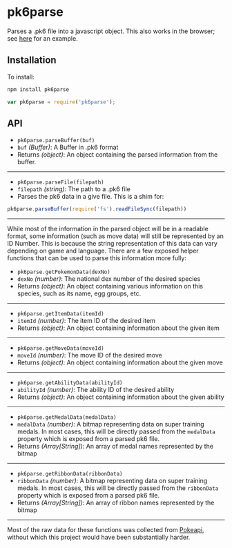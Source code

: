 # pk6parse

Parses a .pk6 file into a javascript object. This also works in the browser; see [here](https://not-an-aardvark.github.io/pk6parse/) for an example.

## Installation

To install:

```bash
npm install pk6parse
```
```javascript
var pk6parse = require('pk6parse');
```
## API

* `pk6parse.parseBuffer(buf)`
* `buf` *(Buffer)*: A Buffer in .pk6 format
* Returns *(object)*: An object containing the parsed information from the buffer.

---

* `pk6parse.parseFile(filepath)`
* `filepath` *(string)*: The path to a .pk6 file
* Parses the pk6 data in a give file. This is a shim for:

```javascript
pk6parse.parseBuffer(require('fs').readFileSync(filepath))
```
---
While most of the information in the parsed object will be in a readable format, some information (such as move data) will still be represented by an ID Number. This is because the string representation of this data can vary depending on game and language. There are a few exposed helper functions that can be used to parse this information more fully:

* `pk6parse.getPokemonData(dexNo)`
* `dexNo` *(number)*: The national dex number of the desired species
* Returns *(object)*: An object containing various information on this species, such as its name, egg groups, etc.

---

* `pk6parse.getItemData(itemId)`
* `itemId` *(number)*: The item ID of the desired item
* Returns *(object)*: An object containing information about the given item

---

* `pk6parse.getMoveData(moveId)`
* `moveId` *(number)*: The move ID of the desired move
* Returns *(object)*: An object containing information about the given move

---

* `pk6parse.getAbilityData(abilityId)`
* `abilityId` *(number)*: The ability ID of the desired ability
* Returns *(object)*: An object containing information about the given ability

---

* `pk6parse.getMedalData(medalData)`
* `medalData` *(number)*: A bitmap representing data on super training medals. In most cases, this will be directly passed from the `medalData` property which is exposed from a parsed pk6 file.
* Returns *(Array[String])*: An array of medal names represented by the bitmap

---

* `pk6parse.getRibbonData(ribbonData)`
* `ribbonData` *(number)*: A bitmap representing data on super training medals. In most cases, this will be directly passed from the `ribbonData` property which is exposed from a parsed pk6 file.
* Returns *(Array[String])*: An array of ribbon names represented by the bitmap

---

Most of the raw data for these functions was collected from [Pokeapi](http://pokeapi.co/), without which this project would have been substantially harder.

